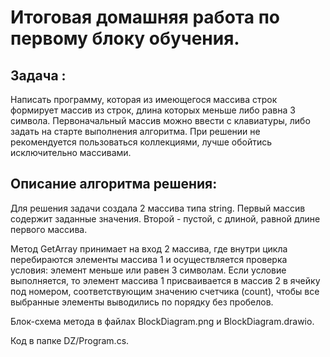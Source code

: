 # Итоговая домашняя работа по первому блоку обучения.

## **Задача :**

Написать программу, которая из имеющегося массива строк формирует массив из строк, длина которых меньше либо равна 3 символа. Первоначальный массив можно ввести с клавиатуры, либо задать на старте выполнения алгоритма. При решении не рекомендуется пользоваться коллекциями, лучше обойтись исключительно массивами.

## **Описание алгоритма решения:**

Для решения задачи создала 2 массива типа string. Первый массив содержит заданные значения. Второй - пустой, с длиной, равной длине первого массива. 

Метод GetArray принимает на вход 2 массива, где внутри цикла перебираются элементы массива 1 и осуществляется проверка условия: элемент меньше или равен 3 символам. Если условие выполняется, то элемент массива 1 присваивается в массив 2 в ячейку под номером, соответствующим значению счетчика (count), чтобы все выбранные элементы выводились по порядку без пробелов. 

Блок-схема метода в файлах BlockDiagram.png и BlockDiagram.drawio.

Код в папке DZ/Program.cs.


